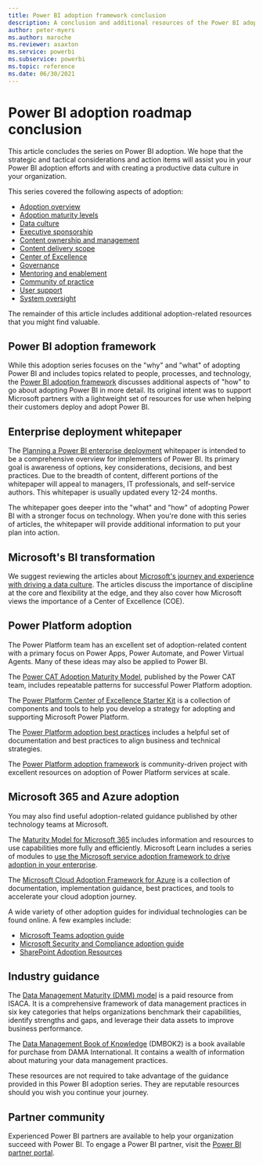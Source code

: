 ```yaml
---
title: Power BI adoption framework conclusion
description: A conclusion and additional resources of the Power BI adoption roadmap series of articles.
author: peter-myers
ms.author: maroche
ms.reviewer: asaxton
ms.service: powerbi
ms.subservice: powerbi
ms.topic: reference
ms.date: 06/30/2021
---
```


# Power BI adoption roadmap conclusion

This article concludes the series on Power BI adoption. We hope that the strategic and tactical considerations and action items will assist you in your Power BI adoption efforts and with creating a productive data culture in your organization.

This series covered the following aspects of adoption:

- [Adoption overview](powerbi-adoption-roadmap-overview.md)
- [Adoption maturity levels](powerbi-adoption-roadmap-maturity-levels.md)
- [Data culture](powerbi-adoption-roadmap-data-culture.md)
- [Executive sponsorship](powerbi-adoption-roadmap-executive-sponsorship.md)
- [Content ownership and management](powerbi-adoption-roadmap-content-ownership-and-management.md)
- [Content delivery scope](powerbi-adoption-roadmap-content-delivery-scope.md)
- [Center of Excellence](powerbi-adoption-roadmap-center-of-excellence.md)
- [Governance](powerbi-adoption-roadmap-governance.md)
- [Mentoring and enablement](powerbi-adoption-roadmap-mentoring-and-user-enablement.md)
- [Community of practice](powerbi-adoption-roadmap-community-of-practice.md)
- [User support](powerbi-adoption-roadmap-user-support.md)
- [System oversight](powerbi-adoption-roadmap-system-oversight.md)

The remainder of this article includes additional adoption-related resources that you might find valuable.

## Power BI adoption framework

While this adoption series focuses on the "why" and "what" of adopting Power BI and includes topics related to people, processes, and technology, the [Power BI adoption framework](https://github.com/pbiaf/powerbiadoption) discusses additional aspects of "how" to go about adopting Power BI in more detail. Its original intent was to support Microsoft partners with a lightweight set of resources for use when helping their customers deploy and adopt Power BI.

## Enterprise deployment whitepaper

The [Planning a Power BI enterprise deployment](https://aka.ms/PBIEnterpriseDeploymentWP) whitepaper is intended to be a comprehensive overview for implementers of Power BI. Its primary goal is awareness of options, key considerations, decisions, and best practices. Due to the breadth of content, different portions of the whitepaper will appeal to managers, IT professionals, and self-service authors. This whitepaper is usually updated every 12-24 months.

The whitepaper goes deeper into the "what" and "how" of adopting Power BI with a stronger focus on technology. When you're done with this series of articles, the whitepaper will provide additional information to put your plan into action.

## Microsoft's BI transformation

We suggest reviewing the articles about [Microsoft's journey and experience with driving a data culture](center-of-excellence-microsoft-business-intelligence-transformation.md). The articles discuss the importance of discipline at the core and flexibility at the edge, and they also cover how Microsoft views the importance of a Center of Excellence (COE).

## Power Platform adoption

The Power Platform team has an excellent set of adoption-related content with a primary focus on Power Apps, Power Automate, and Power Virtual Agents. Many of these ideas may also be applied to Power BI.

The [Power CAT Adoption Maturity Model](https://powerapps.microsoft.com/blog/power-cat-adoption-maturity-model-repeatable-patterns-for-successful-power-platform-adoption/), published by the Power CAT team, includes repeatable patterns for successful Power Platform adoption.

The [Power Platform Center of Excellence Starter Kit](/power-platform/guidance/coe/starter-kit) is a collection of components and tools to help you develop a strategy for adopting and supporting Microsoft Power Platform.

The [Power Platform adoption best practices](/power-platform/guidance/adoption/methodology) includes a helpful set of documentation and best practices to align business and technical strategies.

The [Power Platform adoption framework](https://github.com/PowerPlatformAF/PowerPlatformAF/wiki) is community-driven project with excellent resources on adoption of Power Platform services at scale.

## Microsoft 365 and Azure adoption

You may also find useful adoption-related guidance published by other technology teams at Microsoft.

The [Maturity Model for Microsoft 365](/microsoft-365/community/microsoft365-maturity-model--intro) includes information and resources to use capabilities more fully and efficiently. Microsoft Learn includes a series of modules to [use the Microsoft service adoption framework to drive adoption in your enterprise](/learn/paths/m365-service-adoption/).

The [Microsoft Cloud Adoption Framework for Azure](/azure/cloud-adoption-framework/) is a collection of documentation, implementation guidance, best practices, and tools to accelerate your cloud adoption journey.

A wide variety of other adoption guides for individual technologies can be found online. A few examples include:

- [Microsoft Teams adoption guide](https://teamworktools.azurewebsites.net/tft/#p=1)
- [Microsoft Security and Compliance adoption guide](https://teamworktools.azurewebsites.net/sec/)
- [SharePoint Adoption Resources](https://resources.techcommunity.microsoft.com/resources/sharepoint-adoption/)

## Industry guidance

The [Data Management Maturity (DMM) model](https://cmmiinstitute.com/data-management-maturity) is a paid resource from ISACA. It is a comprehensive framework of data management practices in six key categories that helps organizations benchmark their capabilities, identify strengths and gaps, and leverage their data assets to improve business performance.

The [Data Management Book of Knowledge](https://www.dama.org/cpages/body-of-knowledge) (DMBOK2) is a book available for purchase from DAMA International. It contains a wealth of information about maturing your data management practices.

These resources are not required to take advantage of the guidance provided in this Power BI adoption series. They are reputable resources should you wish you continue your journey.

## Partner community

Experienced Power BI partners are available to help your organization succeed with Power BI. To engage a Power BI partner, visit the [Power BI partner portal](https://powerbi.microsoft.com/partners/).
